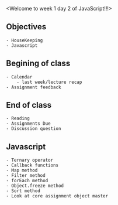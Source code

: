 <Welcome to week 1 day 2 of JavaScript!!!>

## Objectives
    - HouseKeeping
    - Javascript

## Begining of class
    - Calendar
        - last week/lecture recap
    - Assignment feedback

## End of class
    - Reading
    - Assignments Due
    - Discussion question

## Javascript
    - Ternary operator
    - Callback functions
    - Map method
    - Filter method
    - forEach method
    - Object.freeze method
    - Sort method
    - Look at core assignment object master

